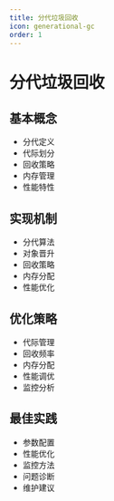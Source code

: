 ```yaml
---
title: 分代垃圾回收
icon: generational-gc
order: 1
---
```


# 分代垃圾回收

## 基本概念
- 分代定义
- 代际划分
- 回收策略
- 内存管理
- 性能特性

## 实现机制
- 分代算法
- 对象晋升
- 回收策略
- 内存分配
- 性能优化

## 优化策略
- 代际管理
- 回收频率
- 内存分配
- 性能调优
- 监控分析

## 最佳实践
- 参数配置
- 性能优化
- 监控方法
- 问题诊断
- 维护建议
